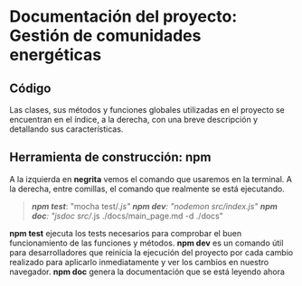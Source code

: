 # Documentación del proyecto: Gestión de comunidades energéticas

## Código
Las clases, sus métodos y funciones globales utilizadas en el proyecto se encuentran en el índice, a la derecha, con una breve descripción y detallando sus características.

## Herramienta de construcción: npm
A la izquierda en **negrita** vemos el comando que usaremos en la terminal. A la derecha, entre comillas, el comando que realmente se está ejecutando.

> ***npm test***: "mocha test/*.js"
> ***npm dev***: "nodemon src/index.js"
> ***npm doc***: "jsdoc src/*.js ./docs/main_page.md -d ./docs"

**npm test** ejecuta los tests necesarios para comprobar el buen funcionamiento de las funciones y métodos.
**npm dev** es un comando útil para desarrolladores que reinicia la ejecución del proyecto por cada cambio realizado para aplicarlo inmediatamente y ver los cambios en nuestro navegador.
**npm doc** genera la documentación que se está leyendo ahora